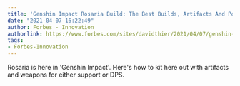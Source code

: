 ```yaml
---
title: 'Genshin Impact Rosaria Build: The Best Builds, Artifacts And Polearms'
date: "2021-04-07 16:22:49"
author: Forbes - Innovation
authorlink: https://www.forbes.com/sites/davidthier/2021/04/07/genshin-impact-rosaria-build-the-best-builds-artifacts-and-polearms/
tags:
- Forbes-Innovation
---
```

Rosaria is here in 'Genshin Impact'. Here's how to kit here out with artifacts and weapons for either support or DPS.